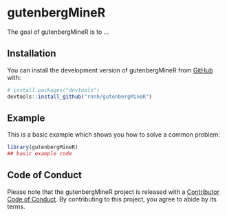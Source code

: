 
# gutenbergMineR

<!-- badges: start -->
<!-- badges: end -->

The goal of gutenbergMineR is to ...

## Installation

You can install the development version of gutenbergMineR from [GitHub](https://github.com/) with:

``` r
# install.packages("devtools")
devtools::install_github("rnnh/gutenbergMineR")
```

## Example

This is a basic example which shows you how to solve a common problem:

``` r
library(gutenbergMineR)
## basic example code
```

## Code of Conduct

Please note that the gutenbergMineR project is released with a [Contributor Code of Conduct](https://contributor-covenant.org/version/2/1/CODE_OF_CONDUCT.html). By contributing to this project, you agree to abide by its terms.

